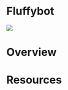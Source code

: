 Fluffybot
==========

![](http://i.imgur.com/hgBSTpL.png?1)

Overview
===========

Resources
===========
